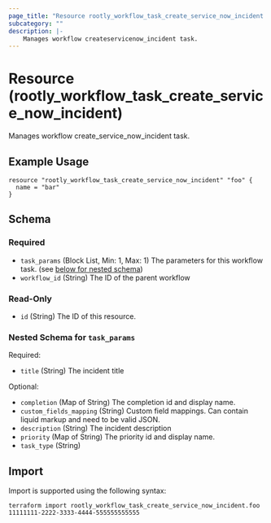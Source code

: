 ```yaml
---
page_title: "Resource rootly_workflow_task_create_service_now_incident - terraform-provider-rootly"
subcategory: ""
description: |-
    Manages workflow createservicenow_incident task.
---
```


# Resource (rootly_workflow_task_create_service_now_incident)

Manages workflow create_service_now_incident task.

## Example Usage

```
resource "rootly_workflow_task_create_service_now_incident" "foo" {
  name = "bar"
}
```

<!-- schema generated by tfplugindocs -->
## Schema

### Required

- `task_params` (Block List, Min: 1, Max: 1) The parameters for this workflow task. (see [below for nested schema](#nestedblock--task_params))
- `workflow_id` (String) The ID of the parent workflow

### Read-Only

- `id` (String) The ID of this resource.

<a id="nestedblock--task_params"></a>
### Nested Schema for `task_params`

Required:

- `title` (String) The incident title

Optional:

- `completion` (Map of String) The completion id and display name.
- `custom_fields_mapping` (String) Custom field mappings. Can contain liquid markup and need to be valid JSON.
- `description` (String) The incident description
- `priority` (Map of String) The priority id and display name.
- `task_type` (String)

## Import

Import is supported using the following syntax:

```shell
terraform import rootly_workflow_task_create_service_now_incident.foo 11111111-2222-3333-4444-555555555555
```